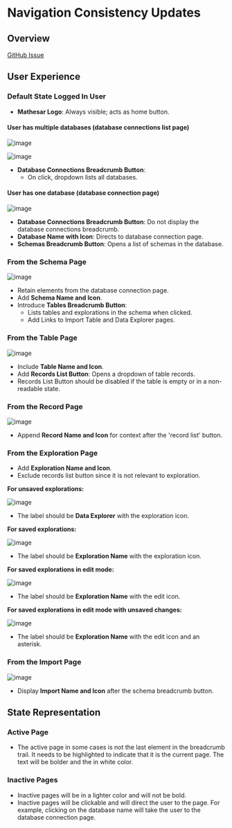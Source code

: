 # Navigation Consistency Updates

## Overview

[GitHub Issue](https://github.com/mathesar-foundation/mathesar/issues/3287)

## User Experience

### Default State Logged In User

- **Mathesar Logo**: Always visible; acts as home button.

#### User has multiple databases (database connections list page)

![image](https://github.com/mathesar-foundation/mathesar-wiki/assets/845767/dd5dfe79-9fa4-4d62-9f66-7dfd53f78373)

![image](https://github.com/mathesar-foundation/mathesar-wiki/assets/845767/9160e880-c3b2-43ed-8162-29469b181fcb)


- **Database Connections Breadcrumb Button**:
  - On click, dropdown lists all databases.

#### User has one database (database connection page)

![image](https://github.com/mathesar-foundation/mathesar-wiki/assets/845767/6e622c2c-d2ec-4ef8-b252-3ab12d0eba3d)

- **Database Connections Breadcrumb Button**: Do not display the database connections breadcrumb.
- **Database Name with Icon**: Directs to database connection page.
- **Schemas Breadcrumb Button**: Opens a list of schemas in the database.

### From the Schema Page

![image](https://github.com/mathesar-foundation/mathesar-wiki/assets/845767/dc0cbde4-e3bc-4fb2-b1b5-7720a18d4aae)

- Retain elements from the database connection page.
- Add **Schema Name and Icon**.
- Introduce **Tables Breadcrumb Button**:
  - Lists tables and explorations in the schema when clicked.
  - Add Links to Import Table and Data Explorer pages.

### From the Table Page

![image](https://github.com/mathesar-foundation/mathesar-wiki/assets/845767/70bce2f9-172e-4111-81db-13aa02716829)

- Include **Table Name and Icon**.
- Add **Records List Button**: Opens a dropdown of table records.
- Records List Button should be disabled if the table is empty or in a non-readable state.

### From the Record Page

![image](https://github.com/mathesar-foundation/mathesar-wiki/assets/845767/035b3ebe-7607-409d-9a13-457dc27fc94b)

- Append **Record Name and Icon** for context after the 'record list' button.

### From the Exploration Page

- Add **Exploration Name and Icon**.
- Exclude records list button since it is not relevant to exploration.

**For unsaved explorations:**

![image](https://github.com/mathesar-foundation/mathesar-wiki/assets/845767/274b1a54-0bfa-4be3-8fa7-9046b2c36634)

- The label should be **Data Explorer** with the exploration icon.

**For saved explorations:**

![image](https://github.com/mathesar-foundation/mathesar-wiki/assets/845767/68b58331-e529-4252-ab9e-cac905957404)

- The label should be **Exploration Name** with the exploration icon.

**For saved explorations in edit mode:**

![image](https://github.com/mathesar-foundation/mathesar-wiki/assets/845767/e41358ef-7d78-4d6a-83c4-36f7ad5838b6)

- The label should be **Exploration Name** with the edit icon.

**For saved explorations in edit mode with unsaved changes:**

![image](https://github.com/mathesar-foundation/mathesar-wiki/assets/845767/ae2d04f7-52f4-468d-b287-f923ae4d74e2)

- The label should be **Exploration Name** with the edit icon and an asterisk.

### From the Import Page

![image](https://github.com/mathesar-foundation/mathesar-wiki/assets/845767/52bfe6a9-16a7-451c-9797-a011957f33ea)

- Display **Import Name and Icon** after the schema breadcrumb button.

## State Representation

### Active Page

- The active page in some cases is not the last element in the breadcrumb trail. It needs to be highlighted to indicate that it is the current page. The text will be bolder and the in white color.

### Inactive Pages

- Inactive pages will be in a lighter color and will not be bold.
- Inactive pages will be clickable and will direct the user to the page. For example, clicking on the database name will take the user to the database connection page.

